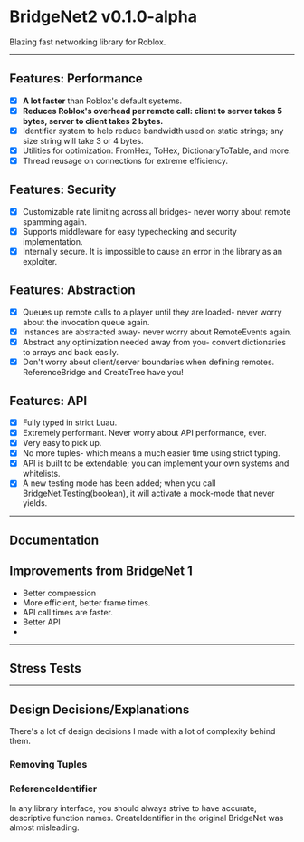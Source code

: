 # BridgeNet2 v0.1.0-alpha

Blazing fast networking library for Roblox.

---

## Features: Performance
- [x] **A lot faster** than Roblox's default systems. 
- [x] **Reduces Roblox's overhead per remote call: client to server takes 5 bytes, server to client takes 2 bytes.** 
- [x] Identifier system to help reduce bandwidth used on static strings; any size string will take 3 or 4 bytes. 
- [x] Utilities for optimization: FromHex, ToHex, DictionaryToTable, and more. 
- [x] Thread reusage on connections for extreme efficiency. 

## Features: Security
- [x] Customizable rate limiting across all bridges- never worry about remote spamming again. 
- [x] Supports middleware for easy typechecking and security implementation. 
- [x] Internally secure. It is impossible to cause an error in the library as an exploiter. 

## Features: Abstraction
- [x] Queues up remote calls to a player until they are loaded- never worry about the invocation queue again. 
- [x] Instances are abstracted away- never worry about RemoteEvents again. 
- [x] Abstract any optimization needed away from you- convert dictionaries to arrays and back easily. 
- [x] Don't worry about client/server boundaries when defining remotes. ReferenceBridge and CreateTree have you!  

## Features: API
- [x] Fully typed in strict Luau. 
- [x] Extremely performant. Never worry about API performance, ever.
- [x] Very easy to pick up. 
- [x] No more tuples- which means a much easier time using strict typing.
- [x] API is built to be extendable; you can implement your own systems and whitelists.
- [x] A new testing mode has been added; when you call BridgeNet.Testing(boolean), it will activate a mock-mode that never yields.

---

## Documentation

## Improvements from BridgeNet 1

- Better compression
- More efficient, better frame times.
- API call times are faster.
- Better API
-

---

## Stress Tests

---

## Design Decisions/Explanations

There's a lot of design decisions I made with a lot of complexity behind them.

### Removing Tuples

### ReferenceIdentifier

In any library interface, you should always strive to have accurate, descriptive function names. CreateIdentifier in the original BridgeNet was almost misleading.

###
